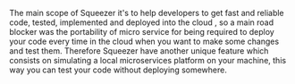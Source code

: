 The main scope of Squeezer it's to help developers to get fast and reliable code,  tested, implemented and deployed into the cloud , so a
main road blocker was the portability of micro service for being required to deploy your code every time in the cloud
when you want to make some changes and test them. Therefore Squeezer have another unique feature which consists
on simulating a local microservices platform on your machine, this way you can test your code without deploying somewhere.

